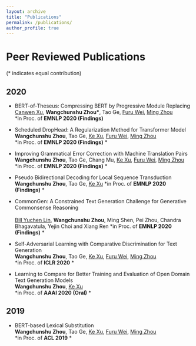 ```yaml
---
layout: archive
title: "Publications"
permalink: /publications/
author_profile: true
---
```


# Peer Reviewed Publications 
(* indicates equal contribution)

## 2020

* BERT-of-Theseus: Compressing BERT by Progressive Module Replacing</br>
  [Canwen Xu](https://www.canwenxu.net/), **Wangchunshu Zhou\***, Tao Ge, [Furu Wei](http://mindio.org/), [Ming Zhou](https://www.microsoft.com/en-us/research/people/mingzhou/)  
  *in Proc. of **EMNLP 2020 (Findings)**

* Scheduled DropHead: A Regularization Method for Transformer Model</br>
  **Wangchunshu Zhou**, Tao Ge, [Ke Xu](http://sites.nlsde.buaa.edu.cn/~kexu/), [Furu Wei](http://mindio.org/), [Ming Zhou](https://www.microsoft.com/en-us/research/people/mingzhou/)  
  *in Proc. of **EMNLP 2020 (Findings)** *

* Improving Grammatical Error Correction with Machine Translation Pairs</br>
  **Wangchunshu Zhou**, Tao Ge, Chang Mu, [Ke Xu](http://sites.nlsde.buaa.edu.cn/~kexu/), [Furu Wei](http://mindio.org/), [Ming Zhou](https://www.microsoft.com/en-us/research/people/mingzhou/)  
  *in Proc. of **EMNLP 2020 (Findings)** *

* Pseudo Bidirectional Decoding for Local Sequence Transduction</br>
  **Wangchunshu Zhou**, Tao Ge, [Ke Xu](http://sites.nlsde.buaa.edu.cn/~kexu/)
  *in Proc. of **EMNLP 2020 (Findings)** *

* CommonGen: A Constrained Text Generation Challenge for Generative Commonsense Reasoning</br>  
[Bill Yuchen Lin](https://yuchenlin.xyz/), **Wangchunshu Zhou**, Ming Shen, Pei Zhou, Chandra Bhagavatula, Yejin Choi and Xiang Ren
  *in Proc. of **EMNLP 2020 (Findings)** *

* Self-Adversarial Learning with Comparative Discrimination for Text Generation   
  **Wangchunshu Zhou**, Tao Ge, [Ke Xu](http://sites.nlsde.buaa.edu.cn/~kexu/), [Furu Wei](http://mindio.org/), [Ming Zhou](https://www.microsoft.com/en-us/research/people/mingzhou/)  
  *in Proc. of **ICLR 2020** *

* Learning to Compare for Better Training and Evaluation of Open Domain Text Generation Models  
  **Wangchunshu Zhou**, [Ke Xu](http://sites.nlsde.buaa.edu.cn/~kexu/)  
  *in Proc. of **AAAI 2020 (Oral)** *
  
## 2019
* BERT-based Lexical Substitution  
  **Wangchunshu Zhou**, Tao Ge, [Ke Xu](http://sites.nlsde.buaa.edu.cn/~kexu/), [Furu Wei](http://mindio.org/), [Ming Zhou](https://www.microsoft.com/en-us/research/people/mingzhou/)    
*in Proc. of **ACL 2019** *
